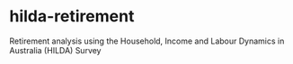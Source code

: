 # hilda-retirement
Retirement analysis using the Household, Income and Labour Dynamics in Australia (HILDA) Survey
